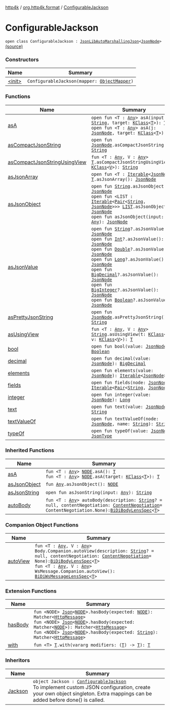 [http4k](../../index.md) / [org.http4k.format](../index.md) / [ConfigurableJackson](./index.md)

# ConfigurableJackson

`open class ConfigurableJackson : `[`JsonLibAutoMarshallingJson`](../-json-lib-auto-marshalling-json/index.md)`<`[`JsonNode`](https://fasterxml.github.io/jackson-databind/javadoc/2.9/com/fasterxml/jackson/databind/JsonNode.html)`>` [(source)](https://github.com/http4k/http4k/blob/master/http4k-format-jackson/src/main/kotlin/org/http4k/format/ConfigurableJackson.kt#L24)

### Constructors

| Name | Summary |
|---|---|
| [&lt;init&gt;](-init-.md) | `ConfigurableJackson(mapper: `[`ObjectMapper`](https://fasterxml.github.io/jackson-databind/javadoc/2.9/com/fasterxml/jackson/databind/ObjectMapper.html)`)` |

### Functions

| Name | Summary |
|---|---|
| [asA](as-a.md) | `open fun <T : `[`Any`](https://kotlinlang.org/api/latest/jvm/stdlib/kotlin/-any/index.html)`> asA(input: `[`String`](https://kotlinlang.org/api/latest/jvm/stdlib/kotlin/-string/index.html)`, target: `[`KClass`](https://kotlinlang.org/api/latest/jvm/stdlib/kotlin.reflect/-k-class/index.html)`<`[`T`](as-a.md#T)`>): `[`T`](as-a.md#T)<br>`open fun <T : `[`Any`](https://kotlinlang.org/api/latest/jvm/stdlib/kotlin/-any/index.html)`> asA(j: `[`JsonNode`](https://fasterxml.github.io/jackson-databind/javadoc/2.9/com/fasterxml/jackson/databind/JsonNode.html)`, target: `[`KClass`](https://kotlinlang.org/api/latest/jvm/stdlib/kotlin.reflect/-k-class/index.html)`<`[`T`](as-a.md#T)`>): `[`T`](as-a.md#T) |
| [asCompactJsonString](as-compact-json-string.md) | `open fun `[`JsonNode`](https://fasterxml.github.io/jackson-databind/javadoc/2.9/com/fasterxml/jackson/databind/JsonNode.html)`.asCompactJsonString(): `[`String`](https://kotlinlang.org/api/latest/jvm/stdlib/kotlin/-string/index.html) |
| [asCompactJsonStringUsingView](as-compact-json-string-using-view.md) | `fun <T : `[`Any`](https://kotlinlang.org/api/latest/jvm/stdlib/kotlin/-any/index.html)`, V : `[`Any`](https://kotlinlang.org/api/latest/jvm/stdlib/kotlin/-any/index.html)`> `[`T`](as-compact-json-string-using-view.md#T)`.asCompactJsonStringUsingView(v: `[`KClass`](https://kotlinlang.org/api/latest/jvm/stdlib/kotlin.reflect/-k-class/index.html)`<`[`V`](as-compact-json-string-using-view.md#V)`>): `[`String`](https://kotlinlang.org/api/latest/jvm/stdlib/kotlin/-string/index.html) |
| [asJsonArray](as-json-array.md) | `open fun <T : `[`Iterable`](https://kotlinlang.org/api/latest/jvm/stdlib/kotlin.collections/-iterable/index.html)`<`[`JsonNode`](https://fasterxml.github.io/jackson-databind/javadoc/2.9/com/fasterxml/jackson/databind/JsonNode.html)`>> `[`T`](as-json-array.md#T)`.asJsonArray(): `[`JsonNode`](https://fasterxml.github.io/jackson-databind/javadoc/2.9/com/fasterxml/jackson/databind/JsonNode.html) |
| [asJsonObject](as-json-object.md) | `open fun `[`String`](https://kotlinlang.org/api/latest/jvm/stdlib/kotlin/-string/index.html)`.asJsonObject(): `[`JsonNode`](https://fasterxml.github.io/jackson-databind/javadoc/2.9/com/fasterxml/jackson/databind/JsonNode.html)<br>`open fun <LIST : `[`Iterable`](https://kotlinlang.org/api/latest/jvm/stdlib/kotlin.collections/-iterable/index.html)`<`[`Pair`](https://kotlinlang.org/api/latest/jvm/stdlib/kotlin/-pair/index.html)`<`[`String`](https://kotlinlang.org/api/latest/jvm/stdlib/kotlin/-string/index.html)`, `[`JsonNode`](https://fasterxml.github.io/jackson-databind/javadoc/2.9/com/fasterxml/jackson/databind/JsonNode.html)`>>> `[`LIST`](as-json-object.md#LIST)`.asJsonObject(): `[`JsonNode`](https://fasterxml.github.io/jackson-databind/javadoc/2.9/com/fasterxml/jackson/databind/JsonNode.html)<br>`open fun asJsonObject(input: `[`Any`](https://kotlinlang.org/api/latest/jvm/stdlib/kotlin/-any/index.html)`): `[`JsonNode`](https://fasterxml.github.io/jackson-databind/javadoc/2.9/com/fasterxml/jackson/databind/JsonNode.html) |
| [asJsonValue](as-json-value.md) | `open fun `[`String`](https://kotlinlang.org/api/latest/jvm/stdlib/kotlin/-string/index.html)`?.asJsonValue(): `[`JsonNode`](https://fasterxml.github.io/jackson-databind/javadoc/2.9/com/fasterxml/jackson/databind/JsonNode.html)<br>`open fun `[`Int`](https://kotlinlang.org/api/latest/jvm/stdlib/kotlin/-int/index.html)`?.asJsonValue(): `[`JsonNode`](https://fasterxml.github.io/jackson-databind/javadoc/2.9/com/fasterxml/jackson/databind/JsonNode.html)<br>`open fun `[`Double`](https://kotlinlang.org/api/latest/jvm/stdlib/kotlin/-double/index.html)`?.asJsonValue(): `[`JsonNode`](https://fasterxml.github.io/jackson-databind/javadoc/2.9/com/fasterxml/jackson/databind/JsonNode.html)<br>`open fun `[`Long`](https://kotlinlang.org/api/latest/jvm/stdlib/kotlin/-long/index.html)`?.asJsonValue(): `[`JsonNode`](https://fasterxml.github.io/jackson-databind/javadoc/2.9/com/fasterxml/jackson/databind/JsonNode.html)<br>`open fun `[`BigDecimal`](https://docs.oracle.com/javase/9/docs/api/java/math/BigDecimal.html)`?.asJsonValue(): `[`JsonNode`](https://fasterxml.github.io/jackson-databind/javadoc/2.9/com/fasterxml/jackson/databind/JsonNode.html)<br>`open fun `[`BigInteger`](https://docs.oracle.com/javase/9/docs/api/java/math/BigInteger.html)`?.asJsonValue(): `[`JsonNode`](https://fasterxml.github.io/jackson-databind/javadoc/2.9/com/fasterxml/jackson/databind/JsonNode.html)<br>`open fun `[`Boolean`](https://kotlinlang.org/api/latest/jvm/stdlib/kotlin/-boolean/index.html)`?.asJsonValue(): `[`JsonNode`](https://fasterxml.github.io/jackson-databind/javadoc/2.9/com/fasterxml/jackson/databind/JsonNode.html) |
| [asPrettyJsonString](as-pretty-json-string.md) | `open fun `[`JsonNode`](https://fasterxml.github.io/jackson-databind/javadoc/2.9/com/fasterxml/jackson/databind/JsonNode.html)`.asPrettyJsonString(): `[`String`](https://kotlinlang.org/api/latest/jvm/stdlib/kotlin/-string/index.html) |
| [asUsingView](as-using-view.md) | `fun <T : `[`Any`](https://kotlinlang.org/api/latest/jvm/stdlib/kotlin/-any/index.html)`, V : `[`Any`](https://kotlinlang.org/api/latest/jvm/stdlib/kotlin/-any/index.html)`> `[`String`](https://kotlinlang.org/api/latest/jvm/stdlib/kotlin/-string/index.html)`.asUsingView(t: `[`KClass`](https://kotlinlang.org/api/latest/jvm/stdlib/kotlin.reflect/-k-class/index.html)`<`[`T`](as-using-view.md#T)`>, v: `[`KClass`](https://kotlinlang.org/api/latest/jvm/stdlib/kotlin.reflect/-k-class/index.html)`<`[`V`](as-using-view.md#V)`>): `[`T`](as-using-view.md#T) |
| [bool](bool.md) | `open fun bool(value: `[`JsonNode`](https://fasterxml.github.io/jackson-databind/javadoc/2.9/com/fasterxml/jackson/databind/JsonNode.html)`): `[`Boolean`](https://kotlinlang.org/api/latest/jvm/stdlib/kotlin/-boolean/index.html) |
| [decimal](decimal.md) | `open fun decimal(value: `[`JsonNode`](https://fasterxml.github.io/jackson-databind/javadoc/2.9/com/fasterxml/jackson/databind/JsonNode.html)`): `[`BigDecimal`](https://docs.oracle.com/javase/9/docs/api/java/math/BigDecimal.html) |
| [elements](elements.md) | `open fun elements(value: `[`JsonNode`](https://fasterxml.github.io/jackson-databind/javadoc/2.9/com/fasterxml/jackson/databind/JsonNode.html)`): `[`Iterable`](https://kotlinlang.org/api/latest/jvm/stdlib/kotlin.collections/-iterable/index.html)`<`[`JsonNode`](https://fasterxml.github.io/jackson-databind/javadoc/2.9/com/fasterxml/jackson/databind/JsonNode.html)`>` |
| [fields](fields.md) | `open fun fields(node: `[`JsonNode`](https://fasterxml.github.io/jackson-databind/javadoc/2.9/com/fasterxml/jackson/databind/JsonNode.html)`): `[`Iterable`](https://kotlinlang.org/api/latest/jvm/stdlib/kotlin.collections/-iterable/index.html)`<`[`Pair`](https://kotlinlang.org/api/latest/jvm/stdlib/kotlin/-pair/index.html)`<`[`String`](https://kotlinlang.org/api/latest/jvm/stdlib/kotlin/-string/index.html)`, `[`JsonNode`](https://fasterxml.github.io/jackson-databind/javadoc/2.9/com/fasterxml/jackson/databind/JsonNode.html)`>>` |
| [integer](integer.md) | `open fun integer(value: `[`JsonNode`](https://fasterxml.github.io/jackson-databind/javadoc/2.9/com/fasterxml/jackson/databind/JsonNode.html)`): `[`Long`](https://kotlinlang.org/api/latest/jvm/stdlib/kotlin/-long/index.html) |
| [text](text.md) | `open fun text(value: `[`JsonNode`](https://fasterxml.github.io/jackson-databind/javadoc/2.9/com/fasterxml/jackson/databind/JsonNode.html)`): `[`String`](https://kotlinlang.org/api/latest/jvm/stdlib/kotlin/-string/index.html) |
| [textValueOf](text-value-of.md) | `open fun textValueOf(node: `[`JsonNode`](https://fasterxml.github.io/jackson-databind/javadoc/2.9/com/fasterxml/jackson/databind/JsonNode.html)`, name: `[`String`](https://kotlinlang.org/api/latest/jvm/stdlib/kotlin/-string/index.html)`): `[`String`](https://kotlinlang.org/api/latest/jvm/stdlib/kotlin/-string/index.html)`?` |
| [typeOf](type-of.md) | `open fun typeOf(value: `[`JsonNode`](https://fasterxml.github.io/jackson-databind/javadoc/2.9/com/fasterxml/jackson/databind/JsonNode.html)`): `[`JsonType`](../-json-type/index.md) |

### Inherited Functions

| Name | Summary |
|---|---|
| [asA](../-json-lib-auto-marshalling-json/as-a.md) | `fun <T : `[`Any`](https://kotlinlang.org/api/latest/jvm/stdlib/kotlin/-any/index.html)`> `[`NODE`](../-json-lib-auto-marshalling-json/index.md#NODE)`.asA(): `[`T`](../-json-lib-auto-marshalling-json/as-a.md#T)<br>`fun <T : `[`Any`](https://kotlinlang.org/api/latest/jvm/stdlib/kotlin/-any/index.html)`> `[`NODE`](../-json-lib-auto-marshalling-json/index.md#NODE)`.asA(target: `[`KClass`](https://kotlinlang.org/api/latest/jvm/stdlib/kotlin.reflect/-k-class/index.html)`<`[`T`](../-json-lib-auto-marshalling-json/as-a.md#T)`>): `[`T`](../-json-lib-auto-marshalling-json/as-a.md#T) |
| [asJsonObject](../-json-lib-auto-marshalling-json/as-json-object.md) | `fun `[`Any`](https://kotlinlang.org/api/latest/jvm/stdlib/kotlin/-any/index.html)`.asJsonObject(): `[`NODE`](../-json-lib-auto-marshalling-json/index.md#NODE) |
| [asJsonString](../-json-lib-auto-marshalling-json/as-json-string.md) | `open fun asJsonString(input: `[`Any`](https://kotlinlang.org/api/latest/jvm/stdlib/kotlin/-any/index.html)`): `[`String`](https://kotlinlang.org/api/latest/jvm/stdlib/kotlin/-string/index.html) |
| [autoBody](../-json-lib-auto-marshalling-json/auto-body.md) | `fun <T : `[`Any`](https://kotlinlang.org/api/latest/jvm/stdlib/kotlin/-any/index.html)`> autoBody(description: `[`String`](https://kotlinlang.org/api/latest/jvm/stdlib/kotlin/-string/index.html)`? = null, contentNegotiation: `[`ContentNegotiation`](../../org.http4k.lens/-content-negotiation/index.md)` = ContentNegotiation.None): `[`BiDiBodyLensSpec`](../../org.http4k.lens/-bi-di-body-lens-spec/index.md)`<`[`T`](../-json-lib-auto-marshalling-json/auto-body.md#T)`>` |

### Companion Object Functions

| Name | Summary |
|---|---|
| [autoView](auto-view.md) | `fun <T : `[`Any`](https://kotlinlang.org/api/latest/jvm/stdlib/kotlin/-any/index.html)`, V : `[`Any`](https://kotlinlang.org/api/latest/jvm/stdlib/kotlin/-any/index.html)`> Body.Companion.autoView(description: `[`String`](https://kotlinlang.org/api/latest/jvm/stdlib/kotlin/-string/index.html)`? = null, contentNegotiation: `[`ContentNegotiation`](../../org.http4k.lens/-content-negotiation/index.md)` = None): `[`BiDiBodyLensSpec`](../../org.http4k.lens/-bi-di-body-lens-spec/index.md)`<`[`T`](auto-view.md#T)`>`<br>`fun <T : `[`Any`](https://kotlinlang.org/api/latest/jvm/stdlib/kotlin/-any/index.html)`, V : `[`Any`](https://kotlinlang.org/api/latest/jvm/stdlib/kotlin/-any/index.html)`> WsMessage.Companion.autoView(): `[`BiDiWsMessageLensSpec`](../../org.http4k.lens/-bi-di-ws-message-lens-spec/index.md)`<`[`T`](auto-view.md#T)`>` |

### Extension Functions

| Name | Summary |
|---|---|
| [hasBody](../../org.http4k.hamkrest/has-body.md) | `fun <NODE> `[`Json`](../-json/index.md)`<`[`NODE`](../../org.http4k.hamkrest/has-body.md#NODE)`>.hasBody(expected: `[`NODE`](../../org.http4k.hamkrest/has-body.md#NODE)`): Matcher<`[`HttpMessage`](../../org.http4k.core/-http-message/index.md)`>`<br>`fun <NODE> `[`Json`](../-json/index.md)`<`[`NODE`](../../org.http4k.hamkrest/has-body.md#NODE)`>.hasBody(expected: Matcher<`[`NODE`](../../org.http4k.hamkrest/has-body.md#NODE)`>): Matcher<`[`HttpMessage`](../../org.http4k.core/-http-message/index.md)`>`<br>`fun <NODE> `[`Json`](../-json/index.md)`<`[`NODE`](../../org.http4k.hamkrest/has-body.md#NODE)`>.hasBody(expected: `[`String`](https://kotlinlang.org/api/latest/jvm/stdlib/kotlin/-string/index.html)`): Matcher<`[`HttpMessage`](../../org.http4k.core/-http-message/index.md)`>` |
| [with](../../org.http4k.core/with.md) | `fun <T> `[`T`](../../org.http4k.core/with.md#T)`.with(vararg modifiers: (`[`T`](../../org.http4k.core/with.md#T)`) -> `[`T`](../../org.http4k.core/with.md#T)`): `[`T`](../../org.http4k.core/with.md#T) |

### Inheritors

| Name | Summary |
|---|---|
| [Jackson](../-jackson.md) | `object Jackson : `[`ConfigurableJackson`](./index.md)<br>To implement custom JSON configuration, create your own object singleton. Extra mappings can be added before done() is called. |
